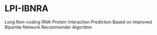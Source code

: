 # LPI-IBNRA
Long Non-coding RNA-Protein Interaction Prediction Based on Improved Bipartite Network Recommender Algorithm
